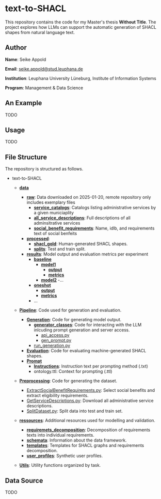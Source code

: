# text-to-SHACL

This repository contains the code for my Master's thesis **Without Title**. The project explores how LLMs can support the automatic generation of SHACL shapes from natural language text.

## Author

**Name**: Seike Appold

**Email**: seike.appold@stud.leuphana.de

**Institution**: Leuphana University Lüneburg, Institute of Information Systems

**Program**: Management & Data Science

## An Example

TODO

## Usage

TODO

## File Structure

The repository is structured as follows.

- text-to-SHACL
    - **[data](data)**
        - **[raw](data/raw)**: Data downloaded on 2025-01-20, remote repository only includes exemplary files
            - **[service_catalogs](data/raw/service_catalogs)**: Catalogs listing administrative services by a given municiaplity
            - **[all_service_descriptions](data/raw/service_descriptions)**: Full descriptions of all adminsitrative services
            - **[social_benefit_requirements](data/raw/social_benefit_requirements)**: Name, idlb, and requirements text of social benfeits
        - **[processed](TODO)**:
            - **[shacl_gold](path/)**: Human-generated SHACL shapes.
            - **[splits](path/)**: Test and train split.
        - **[results](path/)**: Model output and evaluation metrics per experiment
            - **[baseline](path/)**
                - **[model1](path/)**
                    - **[output](path/)**
                    - **[metrics](path/)**
                - **[model2](path/)**
                    -...
            - **[oneshot](path/)**
                - **[output](path/)**
                - **[metrics](path/)**
            - ...

    - **[Pipeline](path/to/src)**: Code used for generation and evaluation.
        - **[Generation](path/)**: Code for generating model output.
            - **[generator_classes](path/)**: Code for interacting with the LLM inlcuding prompt generation and server access.
                - [api_access.py](path/)
                - [gen_prompt.py](path/)
            - [run_generation.py](path/)
        - **[Evaluation](path/)**: Code for evaluating machine-generated SHACL shapes.
        - **[Prompt](path/)**
            - **[Instructions](path/)**: Instruction text per prompting method (.txt)
            - ontology.ttl: Context for prompting (.ttl)

    - **[Preprocessing](Preprocessing)**: Code for generating the dataset.
        - [ExtractSocialBenefitRequirements.py](Preprocessing/ExtractSocialBenefitRequirements.py): Select social benefits and extract eligibility requirements.
        - [GetServiceDescriptions.py](Preprocessing/GetServiceDescriptions.py): Download all administrative service descriptions.
        - [SplitDataset.py](Preprocessing/SplitDataset.py): Split data into test and train set.
    - **[ressources](resources)**: Additional resources used for modelling and validation.
        - **[requiremets_decomposition](resources/requirements_decomposition)**: Decomposition of requirements texts into individual requirements.
        - **[schemata](resources/schemata)**: Information about the data framework.
        - **[templates](resources/templates)**: Templates for SHACL graphs and requirements decomposition.
        - **[user_profiles](resources/user_profiles)**: Synthetic user profiles.
    - **[Utils](Utils)**: Utility functions organized by task.

## Data Source

TODO